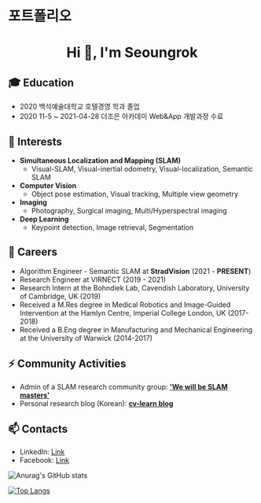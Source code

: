 # 포트폴리오

<h1 align="center">Hi 👋, I'm Seoungrok</h1>

## 🎓 Education
- 2020 백석예술대학교 호텔경영 학과 졸업 
- 2020 11-5 ~ 2021-04-28 더조은 아카데미 Web&App 개발과정 수료


## 🌱 Interests
- **Simultaneous Localization and Mapping (SLAM)**
  - Visual-SLAM, Visual-inertial odometry, Visual-localization, Semantic SLAM
- **Computer Vision**
  - Object pose estimation, Visual tracking, Multiple view geometry
- **Imaging**
  - Photography, Surgical imaging, Multi/Hyperspectral imaging
- **Deep Learning**
  - Keypoint detection, Image retrieval, Segmentation

## 🔭 Careers
- Algorithm Engineer - Semantic SLAM at **StradVision** (2021 - **PRESENT**)
- Research Engineer at VIRNECT (2019 - 2021)
- Research Intern at the Bohndiek Lab, Cavendish Laboratory, University of Cambridge, UK (2019)
- Received a M.Res degree in Medical Robotics and Image-Guided Intervention at the Hamlyn Centre, Imperial College London, UK (2017-2018)
- Received a B.Eng degree in Manufacturing and Mechanical Engineering at the University of Warwick (2014-2017)

## ⚡ Community Activities
- Admin of a SLAM research community group: [**'We will be SLAM masters'**](https://open.kakao.com/o/g8T5kxLb)
- Personal research blog (Korean): [**cv-learn blog**](https://www.cv-learn.com)

## 📫 Contacts
- LinkedIn: [Link](https://www.linkedin.com/in/hyunggi-chang/)
- Facebook: [Link](https://www.facebook.com/harry.chang.982/)
<!--
**changh95/changh95** is a ✨ _special_ ✨ repository because its `README.md` (this file) appears on your GitHub profile.

Here are some ideas to get you started:

- 🔭 I’m currently working on ...
- 🌱 I’m currently learning ...
- 👯 I’m looking to collaborate on ...
- 🤔 I’m looking for help with ...
- 💬 Ask me about ...
- 📫 How to reach me: ...
- 😄 Pronouns: ...
- ⚡ Fun fact: ...
-->

![Anurag's GitHub stats](https://github-readme-stats.vercel.app/api?username=SEOUNGROKSHIN&show_icons=true&theme=shadow_blue)

[![Top Langs](https://github-readme-stats.vercel.app/api/top-langs/?username=changh95&exclude_repo=changh95.github.io,changh95.github.io-legacyblog_source,changh95,&layout=compact)](https://github.com/anuraghazra/github-readme-stats)
